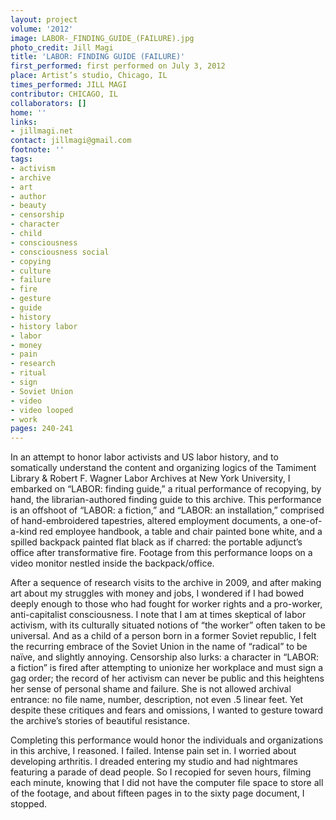 ```yaml
---
layout: project
volume: '2012'
image: LABOR-_FINDING_GUIDE_(FAILURE).jpg
photo_credit: Jill Magi
title: 'LABOR: FINDING GUIDE (FAILURE)'
first_performed: first performed on July 3, 2012
place: Artist’s studio, Chicago, IL
times_performed: JILL MAGI
contributor: CHICAGO, IL
collaborators: []
home: ''
links:
- jillmagi.net
contact: jillmagi@gmail.com
footnote: ''
tags:
- activism
- archive
- art
- author
- beauty
- censorship
- character
- child
- consciousness
- consciousness social
- copying
- culture
- failure
- fire
- gesture
- guide
- history
- history labor
- labor
- money
- pain
- research
- ritual
- sign
- Soviet Union
- video
- video looped
- work
pages: 240-241
---
```


In an attempt to honor labor activists and US labor history, and to somatically understand the content and organizing logics of the Tamiment Library & Robert F. Wagner Labor Archives at New York University, I embarked on “LABOR: finding guide,” a ritual performance of recopying, by hand, the librarian-authored finding guide to this archive. This performance is an offshoot of “LABOR: a fiction,” and “LABOR: an installation,” comprised of hand-embroidered tapestries, altered employment documents, a one-of-a-kind red employee handbook, a table and chair painted bone white, and a spilled backpack painted flat black as if charred: the portable adjunct’s office after transformative fire. Footage from this performance loops on a video monitor nestled inside the backpack/office.

After a sequence of research visits to the archive in 2009, and after making art about my struggles with money and jobs, I wondered if I had bowed deeply enough to those who had fought for worker rights and a pro-worker, anti-capitalist consciousness. I note that I am at times skeptical of labor activism, with its culturally situated notions of “the worker” often taken to be universal. And as a child of a person born in a former Soviet republic, I felt the recurring embrace of the Soviet Union in the name of “radical” to be naïve, and slightly annoying. Censorship also lurks: a character in “LABOR: a fiction” is fired after attempting to unionize her workplace and must sign a gag order; the record of her activism can never be public and this heightens her sense of personal shame and failure. She is not allowed archival entrance: no file name, number, description, not even .5 linear feet. Yet despite these critiques and fears and omissions, I wanted to gesture toward the archive’s stories of beautiful resistance.

Completing this performance would honor the individuals and organizations in this archive, I reasoned. I failed. Intense pain set in. I worried about developing arthritis. I dreaded entering my studio and had nightmares featuring a parade of dead people. So I recopied for seven hours, filming each minute, knowing that I did not have the computer file space to store all of the footage, and about fifteen pages in to the sixty page document, I stopped.
